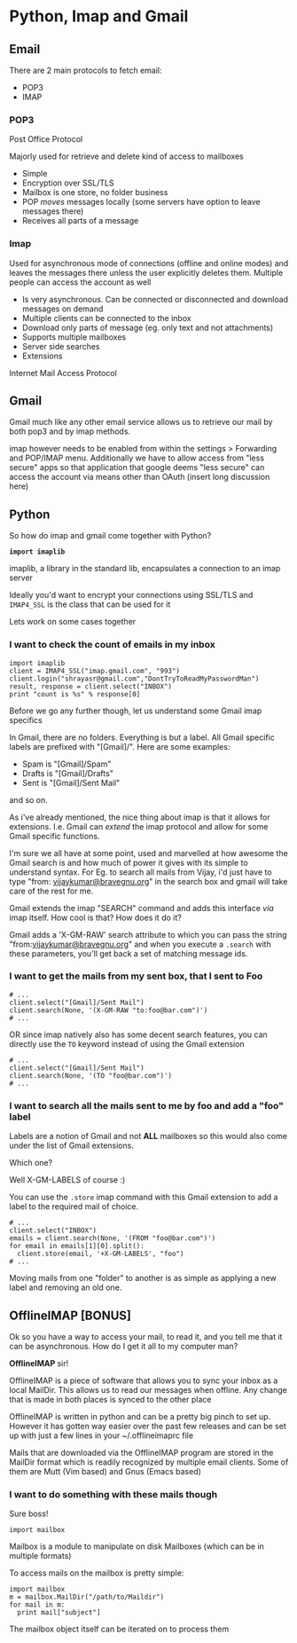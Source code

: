 # Python, Imap and Gmail

## Email

There are 2 main protocols to fetch email:

- POP3
- IMAP

### POP3

Post Office Protocol

Majorly used for retrieve and delete kind of access to mailboxes

- Simple
- Encryption over SSL/TLS
- Mailbox is one store, no folder business
- POP _moves_ messages locally (some servers have option to leave messages there)
- Receives all parts of a message

### Imap

Used for asynchronous mode of connections (offline and online modes) and leaves
the messages there unless the user explicitly deletes them. Multiple people
can access the account as well 

- Is very asynchronous. Can be connected or disconnected and download messages
  on demand
- Multiple clients can be connected to the inbox
- Download only parts of message (eg. only text and not attachments)
- Supports multiple mailboxes
- Server side searches
- Extensions

Internet Mail Access Protocol

## Gmail

Gmail much like any other email service allows us to retrieve our mail by both
pop3 and by imap methods. 

imap however needs to be enabled from within the settings > Forwarding and POP/IMAP 
menu. Additionally we have to allow access from "less secure" apps so that 
application that google deems "less secure" can access the account via means
other than OAuth (insert long discussion here)

## Python

So how do imap and gmail come together with Python?

**`import imaplib`** 

imaplib, a library in the standard lib, encapsulates a connection to an imap
server

Ideally you'd want to encrypt your connections using SSL/TLS and `IMAP4_SSL` is 
the class that can be used for it

Lets work on some cases together

### I want to check the count of emails in my inbox 

    import imaplib
    client = IMAP4_SSL("imap.gmail.com", "993")
    client.login("shrayasr@gmail.com","DontTryToReadMyPasswordMan")
    result, response = client.select("INBOX")
    print "count is %s" % response[0]

Before we go any further though, let us understand some Gmail imap specifics

In Gmail, there are no folders. Everything is but a label. All Gmail specific
labels are prefixed with "[Gmail]/". Here are some examples:

- Spam is "[Gmail]/Spam"
- Drafts is "[Gmail]/Drafts"
- Sent is "[Gmail]/Sent Mail"

and so on.

As i've already mentioned, the nice thing about imap is that it allows for
extensions. I.e. Gmail can _extend_ the imap protocol and allow for some
Gmail specific functions. 

I'm sure we all have at some point, used and marvelled at how awesome the
Gmail search is and how much of power it gives with its simple to understand
syntax. For Eg. to search all mails from Vijay, i'd just have to type 
"from: vijaykumar@bravegnu.org" in the search box and gmail will take care
of the rest for me. 

Gmail extends the imap "SEARCH" command and adds this interface _via_ imap 
itself. How cool is that? How does it do it? 

Gmail adds a 'X-GM-RAW' search attribute to which you can pass the string 
"from:vijaykumar@bravegnu.org" and when you execute a `.search` with these
parameters, you'll get back a set of matching message ids.

### I want to get the mails from my sent box, that I sent to Foo

    # ...
    client.select("[Gmail]/Sent Mail")
    client.search(None, '(X-GM-RAW "to:foo@bar.com")')
    # ...

OR since imap natively also has some decent search features, you can directly 
use the `TO` keyword instead of using the Gmail extension

    # ...
    client.select("[Gmail]/Sent Mail")
    client.search(None, '(TO "foo@bar.com")')
    # ...

### I want to search all the mails sent to me by foo and add a "foo" label

Labels are a notion of Gmail and not **ALL** mailboxes so this would also come 
under the list of Gmail extensions.

Which one? 

Well X-GM-LABELS of course :)

You can use the `.store` imap command with this Gmail extension to add a label
to the required mail of choice.


    # ...
    client.select("INBOX")
    emails = client.search(None, '(FROM "foo@bar.com")')
    for email in emails[1][0].split():
      client.store(email, '+X-GM-LABELS', "foo")
    # ...

Moving mails from one "folder" to another is as simple as applying a new label
and removing an old one. 

## OfflineIMAP [BONUS]

Ok so you have a way to access your mail, to read it, and you tell me that
it can be asynchronous. How do I get it all to my computer man?

**OfflineIMAP** sir!

OfflineIMAP is a piece of software that allows you to sync your inbox as a 
local MailDir. This allows us to read our messages when offline. Any change
that is made in both places is synced to the other place

OfflineIMAP is written in python and can be a pretty big pinch to set up. 
However it has gotten way easier over the past few releases and can be 
set up with just a few lines in your ~/.offlineimaprc file

Mails that are downloaded via the OfflineIMAP program are stored in the MailDir
format which is readily recognized by multiple email clients. Some of them
are Mutt (Vim based) and Gnus (Emacs based)

### I want to do something with these mails though

Sure boss!

`import mailbox` 

Mailbox is a module to manipulate on disk Mailboxes (which can be in multiple
formats)

To access mails on the mailbox is pretty simple: 

    import mailbox
    m = mailbox.MailDir("/path/to/Maildir")
    for mail in m:
      print mail["subject"]

The mailbox object itself can be iterated on to process them
